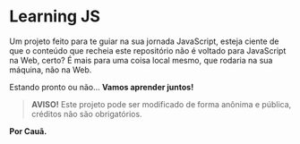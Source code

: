 # Learning JS
Um projeto feito para te guiar na sua jornada JavaScript, esteja ciente de que o conteúdo que recheia este repositório não é voltado para JavaScript na Web, certo? É mais para uma coisa local mesmo, que rodaria na sua máquina, não na Web.

Estando pronto ou não... **Vamos aprender juntos!**

> **AVISO!** Este projeto pode ser modificado de forma anônima e pública, créditos não são obrigatórios.

**Por Cauã.**
